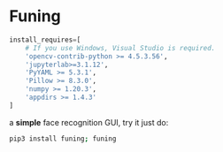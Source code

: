 # Funing
```python
install_requires=[
    # If you use Windows, Visual Studio is required.
    'opencv-contrib-python >= 4.5.3.56',
    'jupyterlab>=3.1.12',
    'PyYAML >= 5.3.1',
    'Pillow >= 8.3.0',
    'numpy >= 1.20.3',
    'appdirs >= 1.4.3'
]
```
a **simple** face recognition GUI, try it just do:  
```bash
pip3 install funing; funing
```
